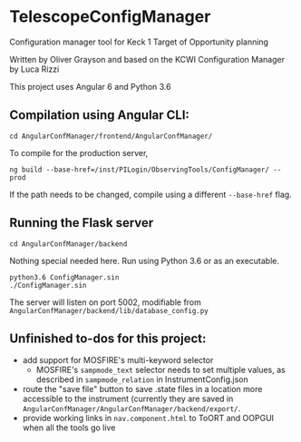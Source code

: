 # TelescopeConfigManager
Configuration manager tool for Keck 1 Target of Opportunity planning

Written by Oliver Grayson and based on the KCWI Configuration Manager by Luca Rizzi

This project uses Angular 6 and Python 3.6

## Compilation using Angular CLI:

`cd AngularConfManager/frontend/AngularConfManager/`

To compile for the production server,

`ng build --base-href=/inst/PILogin/ObservingTools/ConfigManager/ --prod`

If the path needs to be changed, compile using a different `--base-href` flag.

## Running the Flask server

`cd AngularConfManager/backend`

Nothing special needed here. Run using Python 3.6 or as an executable.

```
python3.6 ConfigManager.sin
./ConfigManager.sin
```

The server will listen on port 5002, modifiable from `AngularConfManager/backend/lib/database_config.py`

## Unfinished to-dos for this project:
* add support for MOSFIRE's multi-keyword selector
  * MOSFIRE's `sampmode_text` selector needs to set multiple values, as described in `sampmode_relation` in InstrumentConfig.json
* route the "save file" button to save .state files in a location more accessible to the instrument (currently they are saved in `AngularConfManager/AngularConfManager/backend/export/`.
* provide working links in `nav.component.html` to ToORT and OOPGUI when all the tools go live
